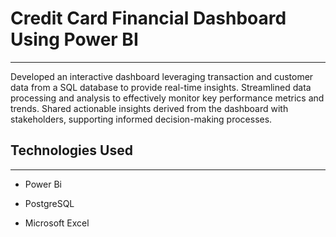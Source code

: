 <h1>Credit Card Financial Dashboard Using Power BI</h1>
<hr><p>Developed an interactive dashboard leveraging transaction and customer data from a SQL database to provide real-time insights. Streamlined data processing and analysis to effectively monitor key performance metrics and trends. Shared actionable insights derived from the dashboard with stakeholders, supporting informed decision-making processes.</p><h2>Technologies Used</h2>
<hr><ul>
<li>Power Bi</li>
</ul><ul>
<li>PostgreSQL</li>
</ul><ul>
<li>Microsoft Excel</li>
</ul>
